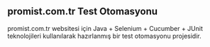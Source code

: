 ## promist.com.tr Test Otomasyonu

promist.com.tr websitesi için Java + Selenium + Cucumber + JUnit teknolojileri kullanılarak hazırlanmış bir test otomasyonu projesidir.